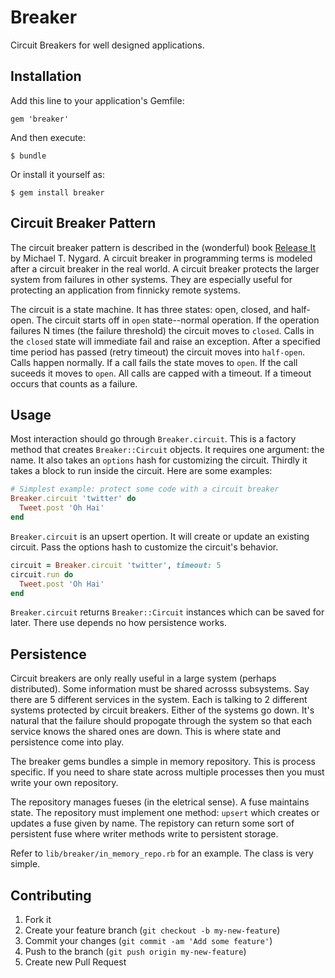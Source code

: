 
# Breaker

Circuit Breakers for well designed applications.

## Installation

Add this line to your application's Gemfile:

    gem 'breaker'

And then execute:

    $ bundle

Or install it yourself as:

    $ gem install breaker

## Circuit Breaker Pattern

The circuit breaker pattern is described in the (wonderful) book
[Release It](http://pragprog.com/book/mnee/release-it) by Michael T.
Nygard. A circuit breaker in programming terms is modeled after a
circuit breaker in the real world. A circuit breaker protects the
larger system from failures in other systems. They are especially
useful for protecting an application from finnicky remote systems.

The circuit is a state machine. It has three states: open, closed, and
half-open. The circuit starts off in `open` state--normal operation.
If the operation failures N times (the failure threshold) the circuit
moves to `closed`. Calls in the `closed` state will immediate fail and
raise an exception. After a specified time period has passed (retry
timeout) the circuit moves into `half-open`. Calls happen normally. If
a call fails the state moves to `open`. If the call suceeds it moves
to `open`. All calls are capped with a timeout. If a timeout occurs
that counts as a failure.

## Usage

Most interaction should go through `Breaker.circuit`. This is a
factory method that creates `Breaker::Circuit` objects. It requires
one argument: the name. It also takes an `options` hash for
customizing the circuit. Thirdly it takes a block to run inside the
circuit. Here are some examples:

```ruby
# Simplest example: protect some code with a circuit breaker
Breaker.circuit 'twitter' do
  Tweet.post 'Oh Hai'
end
```

`Breaker.circuit` is an upsert opertion. It will create or update an
existing circuit. Pass the options hash to customize the circuit's
behavior.

```ruby
circuit = Breaker.circuit 'twitter', timeout: 5
circuit.run do
  Tweet.post 'Oh Hai'
end
```

`Breaker.circuit` returns `Breaker::Circuit` instances which can be
saved for later. There use depends no how persistence works.

## Persistence

Circuit breakers are only really useful in a large system (perhaps
distributed). Some information must be shared acrosss subsystems. Say
there are 5 different services in the system. Each is
talking to 2 different systems protected by circuit breakers. Either
of the systems go down. It's natural that the failure should propogate
through the system so that each service knows the shared ones are
down. This is where state and persistence come into play.

The breaker gems bundles a simple in memory repository. This is
process specific. If you need to share state across multiple processes
then you must write your own repository.

The repository manages fueses (in the eletrical sense). A fuse
maintains state. The repository must implement one method: `upsert`
which creates or updates a fuse given by name. The repistory can
return some sort of persistent fuse where writer methods write to
persistent storage.

Refer to `lib/breaker/in_memory_repo.rb` for an example. The class is
very simple.

## Contributing

1. Fork it
2. Create your feature branch (`git checkout -b my-new-feature`)
3. Commit your changes (`git commit -am 'Add some feature'`)
4. Push to the branch (`git push origin my-new-feature`)
5. Create new Pull Request
